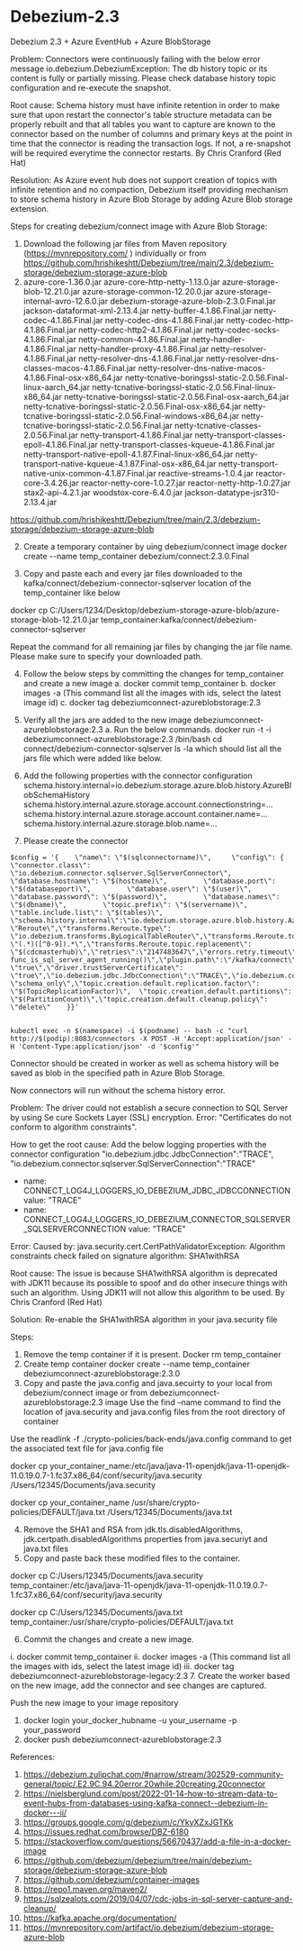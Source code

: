 # Debezium-2.3

Debezium 2.3 + Azure EventHub + Azure BlobStorage 

Problem: Connectors were continuously failing with the below error message
io.debezium.DebeziumException: The db history topic or its content is fully or partially missing. Please check database history topic configuration and re-execute the snapshot.

Root cause: Schema history must have infinite retention in order to make sure that upon restart the connector's table structure metadata can be properly rebuilt and that all tables you want to capture are known to the connector based on the number of columns and primary keys at the point in time that the connector is reading the transaction logs. If not, a re-snapshot will be required everytime the connector restarts. By Chris Cranford (Red Hat)

Resolution: As Azure event hub does not support creation of topics with infinite retention and no compaction, Debezium itself providing mechanism to store schema history in Azure Blob Storage by adding Azure Blob storage extension.

Steps for creating debezium/connect image with Azure Blob Storage:
1.	Download the following jar files from Maven repository (https://mvnrepository.com/ ) individually or from https://github.com/hrishikeshtt/Debezium/tree/main/2.3/debezium-storage/debezium-storage-azure-blob 
1. azure-core-1.36.0.jar
azure-core-http-netty-1.13.0.jar
azure-storage-blob-12.21.0.jar
azure-storage-common-12.20.0.jar
azure-storage-internal-avro-12.6.0.jar
debezium-storage-azure-blob-2.3.0.Final.jar
jackson-dataformat-xml-2.13.4.jar
netty-buffer-4.1.86.Final.jar
netty-codec-4.1.86.Final.jar
netty-codec-dns-4.1.86.Final.jar
netty-codec-http-4.1.86.Final.jar
netty-codec-http2-4.1.86.Final.jar
netty-codec-socks-4.1.86.Final.jar
netty-common-4.1.86.Final.jar
netty-handler-4.1.86.Final.jar
netty-handler-proxy-4.1.86.Final.jar
netty-resolver-4.1.86.Final.jar
netty-resolver-dns-4.1.86.Final.jar
netty-resolver-dns-classes-macos-4.1.86.Final.jar
netty-resolver-dns-native-macos-4.1.86.Final-osx-x86_64.jar
netty-tcnative-boringssl-static-2.0.56.Final-linux-aarch_64.jar
netty-tcnative-boringssl-static-2.0.56.Final-linux-x86_64.jar
netty-tcnative-boringssl-static-2.0.56.Final-osx-aarch_64.jar
netty-tcnative-boringssl-static-2.0.56.Final-osx-x86_64.jar
netty-tcnative-boringssl-static-2.0.56.Final-windows-x86_64.jar
netty-tcnative-boringssl-static-2.0.56.Final.jar
netty-tcnative-classes-2.0.56.Final.jar
netty-transport-4.1.86.Final.jar
netty-transport-classes-epoll-4.1.86.Final.jar
netty-transport-classes-kqueue-4.1.86.Final.jar
netty-transport-native-epoll-4.1.87.Final-linux-x86_64.jar
netty-transport-native-kqueue-4.1.87.Final-osx-x86_64.jar
netty-transport-native-unix-common-4.1.87.Final.jar
reactive-streams-1.0.4.jar
reactor-core-3.4.26.jar
reactor-netty-core-1.0.27.jar
reactor-netty-http-1.0.27.jar
stax2-api-4.2.1.jar
woodstox-core-6.4.0.jar
jackson-datatype-jsr310-2.13.4.jar

https://github.com/hrishikeshtt/Debezium/tree/main/2.3/debezium-storage/debezium-storage-azure-blob 

2.	Create a temporary container by uing debezium/connect image
docker create --name temp_container debezium/connect:2.3.0.Final

3.	Copy and paste each and every jar files downloaded to the kafka/connect/debezium-connector-sqlserver location of the temp_container like below

docker cp C:/Users/1234/Desktop/debezium-storage-azure-blob/azure-storage-blob-12.21.0.jar temp_container:kafka/connect/debezium-connector-sqlserver

Repeat the command for all remaining jar files by changing the jar file name. Please make sure to specify your downloaded path.

4.	Follow the below steps by committing the changes for temp_container and create a new image
a.	docker commit temp_container 
b.	docker images -a (This command list all the images with ids, select the latest image id)
c.	docker tag <latest image id> debeziumconnect-azureblobstorage:2.3
5.	Verify all the jars are added to the new image debeziumconnect-azureblobstorage:2.3
a.	Run the below commands.
docker run -t -i  debeziumconnect-azureblobstorage:2.3 /bin/bash
cd connect/debezium-connector-sqlserver
ls -la
which should list all the jars file which were added like below.
 

6.	Add the following properties with the connector configuration
schema.history.internal=io.debezium.storage.azure.blob.history.AzureBlobSchemaHistory
schema.history.internal.azure.storage.account.connectionstring=...
schema.history.internal.azure.storage.account.container.name=...
schema.history.internal.azure.storage.blob.name=...

7.	Please create the connector
```
$config = '{    \"name\": \"$(sqlconnectorname)\",     \"config\": {        \"connector.class\": \"io.debezium.connector.sqlserver.SqlServerConnector\",         \"database.hostname\": \"$(hostname)\",         \"database.port\": \"$(databaseport)\",         \"database.user\": \"$(user)\",         \"database.password\": \"$(password)\",         \"database.names\": \"$(dbname)\",         \"topic.prefix\": \"$(servername)\",         \"table.include.list\": \"$(tables)\",         \"schema.history.internal\":\"io.debezium.storage.azure.blob.history.AzureBlobSchemaHistory\",\"schema.history.internal.azure.storage.account.connectionstring\":\"$(schemahistoryazurestorageconnectionstring)\",\"schema.history.internal.azure.storage.account.container.name\":\"$(schemahistorycontainername)\",\"schema.history.internal.azure.storage.blob.name\":\"$(schemahistoryazurestorageblobname)\",\"transforms\": \"Reroute\",\"transforms.Reroute.type\": \"io.debezium.transforms.ByLogicalTableRouter\",\"transforms.Reroute.topic.regex\": \"(.*)([^0-9]).*\",\"transforms.Reroute.topic.replacement\": \"$(cdcmasterhub)\",\"retries\":\"2147483647\",\"errors.retry.timeout\":\"-1\",\"errors.retry.delay.max.ms\":\"300000\",\"errors.log.enable\":\"true\",\"errors.log.include.messages\":\"true\",\"errors.tolerance\":\"all\",\"database.sqlserver.agent.status.query\":\"SELECT    func_is_sql_server_agent_running()\",\"plugin.path\":\"/kafka/connect\",\"decimal.handling.mode\":\"double\",\"driver.encrypt\": \"true\",\"driver.trustServerCertificate\": \"true\",\"io.debezium.jdbc.JdbcConnection\":\"TRACE\",\"io.debezium.connector.sqlserver.SqlServerConnection\":\"TRACE\",\"snapshot.mode\": \"schema_only\",\"topic.creation.default.replication.factor\": \"$(TopicReplicationFactor)\",  \"topic.creation.default.partitions\": \"$(PartitionCount)\",\"topic.creation.default.cleanup.policy\": \"delete\"    }}'


kubectl exec -n $(namespace) -i $(podname) -- bash -c "curl http://$(podip):8083/connectors -X POST -H 'Accept:application/json' -H 'Content-Type:application/json' -d '$config'"
```


Connector should be created in worker as well as schema history will be saved as blob in the specified path in Azure Blob Storage.

Now connectors will run without the schema history error.

Problem: The driver could not establish a secure connection to SQL Server by using Se
cure Sockets Layer (SSL) encryption. Error: \"Certificates do not conform to algorithm constraints\".

How to get the root cause: Add the below logging properties with the connector configuration
"io.debezium.jdbc.JdbcConnection":"TRACE",
"io.debezium.connector.sqlserver.SqlServerConnection":"TRACE"
- name: CONNECT_LOG4J_LOGGERS_IO_DEBEZIUM_JDBC_JDBCCONNECTION
  value: "TRACE"
 - name: CONNECT_LOG4J_LOGGERS_IO_DEBEZIUM_CONNECTOR_SQLSERVER_SQLSERVERCONNECTION
value: "TRACE"

Error:  Caused by: java.security.cert.CertPathValidatorException: Algorithm constraints check failed on signature algorithm: SHA1withRSA

Root cause: The issue is because SHA1withRSA algorithm is deprecated with JDK11 because its possible to spoof and do other insecure things with such an algorithm. Using JDK11 will not allow this algorithm to be used. By Chris Cranford (Red Hat)

Solution: Re-enable the SHA1withRSA algorithm in your java.security file

Steps:
1.	Remove the temp container if it is present.
Docker rm temp_container
2.	Create temp container
docker create --name temp_container debeziumconnect-azureblobstorage:2.3.0
3.	Copy and paste the java.config and java.secuirty to your local from debezium/connect image or from debeziumconnect-azureblobstorage:2.3 image
Use the find –name command to find the location of java.security and java.config files from the root directory of container

Use the readlink -f ./crypto-policies/back-ends/java.config command to get the associated text file for java.config file

docker cp your_container_name:/etc/java/java-11-openjdk/java-11-openjdk-11.0.19.0.7-1.fc37.x86_64/conf/security/java.security /Users/12345/Documents/java.security

docker cp your_container_name /usr/share/crypto-policies/DEFAULT/java.txt /Users/12345/Documents/java.txt

4.	Remove the SHA1 and RSA from jdk.tls.disabledAlgorithms, jdk.certpath.disabledAlgorithms properties from java.securiyt and java.txt files
5.	Copy and paste back these modified files to the container.

docker cp C:/Users/12345/Documents/java.security temp_container:/etc/java/java-11-openjdk/java-11-openjdk-11.0.19.0.7-1.fc37.x86_64/conf/security/java.security

docker cp C:/Users/12345/Documents/java.txt temp_container:/usr/share/crypto-policies/DEFAULT/java.txt

6.	Commit the changes and create a new image.

i.	docker commit temp_container 
ii.	docker images -a (This command list all the images with ids, select the latest image id)
iii.	docker tag <latest image id> debeziumconnect-azureblobstorage-legacy:2.3
7.	Create the worker based on the new image, add the connector and see changes are captured.


Push the new image to your image repository
1.	docker login your_docker_hubname -u your_username -p your_password
2.	docker push debeziumconnect-azureblobstorage:2.3

References:
1.	https://debezium.zulipchat.com/#narrow/stream/302529-community-general/topic/.E2.9C.94.20error.20while.20creating.20connector 
2.	https://nielsberglund.com/post/2022-01-14-how-to-stream-data-to-event-hubs-from-databases-using-kafka-connect--debezium-in-docker---ii/ 
3.	https://groups.google.com/g/debezium/c/YkyXZxJGTKk 
4.	https://issues.redhat.com/browse/DBZ-6180 
5.	https://stackoverflow.com/questions/56670437/add-a-file-in-a-docker-image 
6.	https://github.com/debezium/debezium/tree/main/debezium-storage/debezium-storage-azure-blob 
7.	https://github.com/debezium/container-images 
8.	https://repo1.maven.org/maven2/ 
9.	https://sqlzealots.com/2019/04/07/cdc-jobs-in-sql-server-capture-and-cleanup/ 
10.	https://kafka.apache.org/documentation/ 
11.	https://mvnrepository.com/artifact/io.debezium/debezium-storage-azure-blob 












